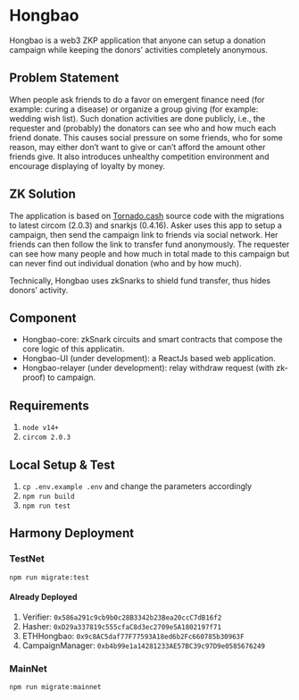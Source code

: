 # Hongbao

Hongbao is a web3 ZKP application that anyone can setup a donation campaign while keeping the donors’ activities completely anonymous. 
 
## Problem Statement

When people ask friends to do a favor on emergent finance need (for example: curing a disease) or organize a group giving (for example: wedding wish list). Such donation activities are done publicly, i.e., the requester and (probably) the donators can see who and how much each friend donate. This causes social pressure on some friends, who for some reason, may either don’t want to give or can’t afford the amount other friends give. It also introduces unhealthy competition environment and encourage displaying of loyalty by money.

## ZK Solution

The application is based on [Tornado.cash](https://github.com/tornadocash/tornado-core) source code with the migrations to latest circom (2.0.3) and snarkjs (0.4.16). Asker uses this app to setup a campaign, then send the campaign link to friends via social network. Her friends can then follow the link to transfer fund anonymously. The requester can see how many people and how much in total made to this campaign but can never find out individual donation (who and by how much).

Technically, Hongbao uses zkSnarks to shield fund transfer, thus hides donors’ activity. 

## Component

- Hongbao-core: zkSnark circuits and smart contracts that compose the core logic of this applicatin.
- Hongbao-UI (under development): a ReactJs based web application.
- Hongbao-relayer (under development): relay withdraw request (with zk-proof) to campaign.

## Requirements

1. `node v14+`
2. `circom 2.0.3`

## Local Setup & Test

1. `cp .env.example .env` and change the parameters accordingly
1. `npm run build`
1. `npm run test`

## 
## Harmony Deployment

### TestNet

`npm run migrate:test`

#### Already Deployed
1. Verifier: `0x586a291c9cb9b0c28B3342b23Bea20ccC7dB16f2`
1. Hasher: `0xD29a337819c555cfaC8d3ec2709e5A1802197f71`
1. ETHHongbao: `0x9c8AC5daf77F77593A18ed6b2Fc660785b30963F`
1. CampaignManager: `0xb4b99e1a14281233AE57BC39c97D9e0585676249`


### MainNet

`npm run migrate:mainnet`
